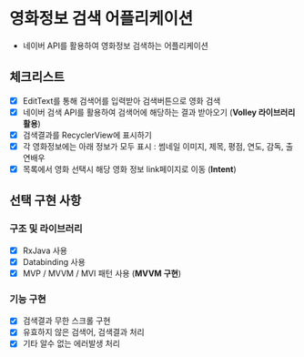 # 영화정보 검색 어플리케이션

- 네이버  API를 활용하여 영화정보 검색하는 어플리케이션

## 체크리스트
- [x] EditText를 통해 검색어를 입력받아 검색버튼으로 영화 검색
- [x] 네이버 검색 API를 활용하여 검색어에 해당하는 결과 받아오기 (**Volley 라이브러리 활용**)
- [x] 검색결과를 RecyclerView에 표시하기
- [x] 각 영화정보에는 아래 정보가 모두 표시 : 썸네일 이미지, 제목, 평점, 연도, 감독, 출연배우
- [x] 목록에서 영화 선택시 해당 영화 정보 link페이지로 이동 (**Intent**)

## 선택 구현 사항
### 구조 및 라이브러리
- [x] RxJava 사용
- [x] Databinding 사용
- [x] MVP / MVVM / MVI 패턴 사용 (**MVVM 구현**)

### 기능 구현
- [x] 검색결과 무한 스크롤 구현
- [x] 유효하지 않은 검색어, 검색결과 처리
- [x] 기타 알수 없는 에러발생 처리
